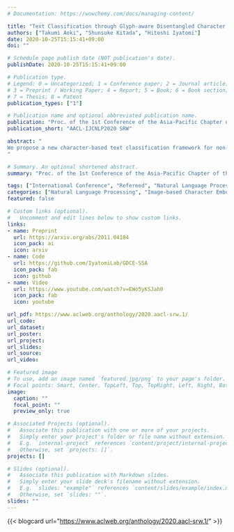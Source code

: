 ```yaml
---
# Documentation: https://wowchemy.com/docs/managing-content/

title: "Text Classification through Glyph-aware Disentangled Character Embedding and Semantic Sub-character Augmentation"
authors: ["Takumi Aoki", "Shunsuke Kitada", "Hitoshi Iyatomi"]
date: 2020-10-25T15:15:41+09:00
doi: ""

# Schedule page publish date (NOT publication's date).
publishDate: 2020-10-25T15:15:41+09:00

# Publication type.
# Legend: 0 = Uncategorized; 1 = Conference paper; 2 = Journal article;
# 3 = Preprint / Working Paper; 4 = Report; 5 = Book; 6 = Book section;
# 7 = Thesis; 8 = Patent
publication_types: ["1"]

# Publication name and optional abbreviated publication name.
publication: "Proc. of the 1st Conference of the Asia-Pacific Chapter of the Association for Computational Linguistics and the 10th International Joint Conference on Natural Language Processing: Student Research Workshop"
publication_short: "AACL-IJCNLP2020 SRW"

abstract: "
We propose a new character-based text classification framework for non-alphabetic languages, such as Chinese and Japanese. Our framework consists of a variational character encoder (VCE) and character-level text classifier. The VCE is composed of a $\\beta$-variational auto-encoder ($\\beta$-VAE) that learns the proposed glyph-aware disentangled character embedding (GDCE). Since our GDCE provides zero-mean unit-variance character embeddings that are dimensionally independent, it is applicable for our interpretable data augmentation, namely, semantic sub-character augmentation (SSA). In this paper, we evaluated our framework using Japanese text classification tasks at the document- and sentence-level. We confirmed that our GDCE and SSA not only provided embedding interpretability but also improved the classification performance. Our proposal achieved a competitive result to the state-of-the-art model while also providing model interpretability.
"

# Summary. An optional shortened abstract.
summary: "Proc. of the 1st Conference of the Asia-Pacific Chapter of the Association for Computational Linguistics and the 10th International Joint Conference on Natural Language Processing: Student Research Workshop"

tags: ["International Conference", "Refereed", "Natural Language Processing", International Publication]
categories: ["Natural Language Processing", "Image-based Character Embedding"]
featured: false

# Custom links (optional).
#   Uncomment and edit lines below to show custom links.
links:
- name: Preprint
  url: https://arxiv.org/abs/2011.04184
  icon_pack: ai
  icon: arxiv
- name: Code
  url: https://github.com/IyatomiLab/GDCE-SSA
  icon_pack: fab
  icon: github
- name: Video
  url: https://www.youtube.com/watch?v=EWo5yKSJah0
  icon_pack: fab
  icon: youtube

url_pdf: https://www.aclweb.org/anthology/2020.aacl-srw.1/
url_code:
url_dataset:
url_poster:
url_project:
url_slides:
url_source:
url_video:

# Featured image
# To use, add an image named `featured.jpg/png` to your page's folder. 
# Focal points: Smart, Center, TopLeft, Top, TopRight, Left, Right, BottomLeft, Bottom, BottomRight.
image:
  caption: ""
  focal_point: ""
  preview_only: true

# Associated Projects (optional).
#   Associate this publication with one or more of your projects.
#   Simply enter your project's folder or file name without extension.
#   E.g. `internal-project` references `content/project/internal-project/index.md`.
#   Otherwise, set `projects: []`.
projects: []

# Slides (optional).
#   Associate this publication with Markdown slides.
#   Simply enter your slide deck's filename without extension.
#   E.g. `slides: "example"` references `content/slides/example/index.md`.
#   Otherwise, set `slides: ""`.
slides: ""
---
```


{{< blogcard url="https://www.aclweb.org/anthology/2020.aacl-srw.1/" >}}
